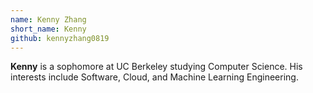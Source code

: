 ```yaml
---
name: Kenny Zhang
short_name: Kenny
github: kennyzhang0819
---
```


**Kenny** is a sophomore at UC Berkeley studying Computer Science. His interests include Software, Cloud, and Machine Learning Engineering.
